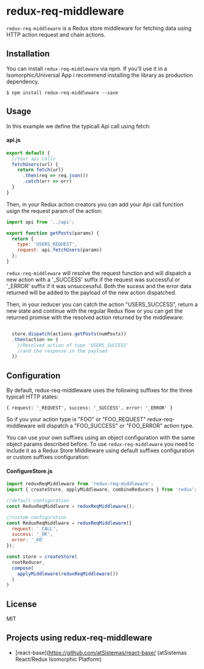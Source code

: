 redux-req-middleware
====================

`redux-req-middleware` is a Redux store middleware for fetching data using HTTP action request and chain actions.

## Installation

You can install `redux-req-middleware` via npm. If you'll use it in a Isomorphic/Universal App i recommend installing the library as production dependency.

```
$ npm install redux-req-middleware --save
```

## Usage

In this example we define the typicall Api call using fetch:

#### api.js

```javascript
export default {
  //Your api calls
  fetchUsers(url) {
    return fetch(url)
      .then(req => req.json())
      .catch(err => err) 
  }
}
``` 
Then, in your Redux action creators you can add your Api call function usign the request param of the action:

```javascript
import api from '../api';

export function getPosts(params) {
  return {
    type: 'USERS_REQUEST',
    request: api.fetchUsers(params)
  };
}
```
`redux-req-middleware` will resolve the request function and will dispatch a new action with a '_SUCCESS' suffix if the request was successful or '_ERROR' suffix if it was unsuccessful. Both the sucess and the error data returned will be added to the payload of the new action dispatched.

Then, in your reducer you can catch the action "USERS_SUCCESS", return a new state and continue with the regular Redux flow or you can get the returned promise with the resolved action returned by the middleware:

```javascript

  store.dispatch(actions.getPosts(numPosts))
  .then(action => {
    //Resolved action of type 'USERS_SUCCESS'
    //and the response in the payload
  })
```


## Configuration

By default, redux-req-middleware uses the following suffixes for the three typicall HTTP states:

`
{
  request: '_REQUEST',
  success: '_SUCCESS',
  error: '_ERROR'
}
`

So if you your action type is "FOO" or "FOO_REQUEST" redux-req-middleware will dispatch a "FOO_SUCCESS" or "FOO_ERROR" action type.

You can use your own suffixes using an object configuration with the same object params described before.  To use `redux-req-middleware` you need to include it as a Redux Store Middleware using default suffixes configuration or custom suffixes configuration:

#### ConfigureStore.js

```js
import reduxReqMiddleware from 'redux-req-middleware';
import { createStore, applyMiddleware, combineReducers } from 'redux';

//default configuration
const ReduxReqMiddlware = reduxReqMiddleware();

//custom configuration
const ReduxReqMiddlware = reduxReqMiddleware({
  request: '_CALL',
  success: '_OK',
  error: '_KO'
});

const store = createStore(
  rootReducer,
  compose(
    applyMiddleware(reduxReqMiddleware())
  )
)

``` 


## License

MIT

## Projects using redux-req-middleware

- [react-base](https://github.com/atSistemas/react-base/ (atSistemas React/Redux Isomorphic Platform)
